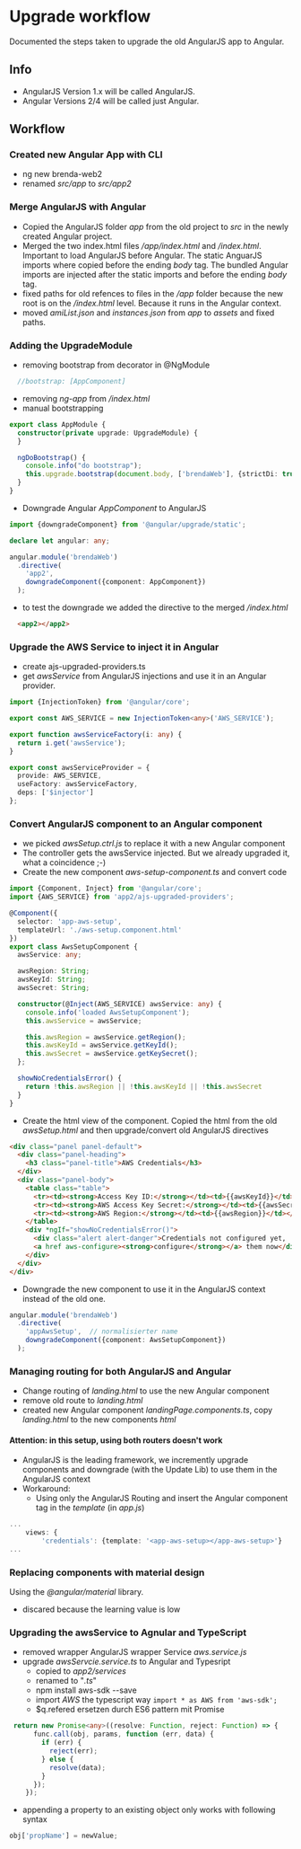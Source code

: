 # Upgrade workflow
Documented the steps taken to upgrade the old AngularJS app to Angular.

## Info
- AngularJS Version 1.x will be called AngularJS.
- Angular Versions 2/4 will be called just Angular.

## Workflow

### Created new Angular App with CLI
- ng new brenda-web2
- renamed _src/app_ to _src/app2_

### Merge AngularJS with Angular
- Copied the AngularJS folder _app_ from the old project to _src_ in the newly created Angular project.
- Merged the two index.html files _/app/index.html_ and _/index.html_. Important to load AngularJS before Angular. 
The static AnguarJS imports where copied before the ending _body_ tag. The bundled Angular imports are injected 
after the static imports and before the ending _body_ tag.
- fixed paths for old refences to files in the _/app_ folder because the new root is on the _/index.html_ level. 
Because it runs in the Angular context.
- moved _amiList.json_ and _instances.json_ from _app_ to _assets_ and fixed paths.

### Adding the UpgradeModule
- removing bootstrap from decorator in @NgModule
```typescript
  //bootstrap: [AppComponent]
```
- removing _ng-app_ from _/index.html_
- manual bootstrapping 
```typescript
export class AppModule {
  constructor(private upgrade: UpgradeModule) {
  }

  ngDoBootstrap() {
    console.info("do bootstrap");
    this.upgrade.bootstrap(document.body, ['brendaWeb'], {strictDi: true});
  }
}
```
- Downgrade Angular _AppComponent_ to AngularJS
```typescript
import {downgradeComponent} from '@angular/upgrade/static';

declare let angular: any;

angular.module('brendaWeb')
  .directive(
    'app2',
    downgradeComponent({component: AppComponent})
  );
```
- to test the downgrade we added the directive to the merged _/index.html_
```html
  <app2></app2>
```

### Upgrade the AWS Service to inject it in Angular
- create ajs-upgraded-providers.ts
- get _awsService_ from AngularJS injections and use it in an Angular provider.
```typescript
import {InjectionToken} from '@angular/core';

export const AWS_SERVICE = new InjectionToken<any>('AWS_SERVICE');

export function awsServiceFactory(i: any) {
  return i.get('awsService');
}

export const awsServiceProvider = {
  provide: AWS_SERVICE,
  useFactory: awsServiceFactory,
  deps: ['$injector']
};
```

### Convert AngularJS component to an Angular component
- we picked _awsSetup.ctrl.js_ to replace it with a new Angular component
- The controller gets the awsService injected. But we already upgraded it, what a coincidence ;-)
- Create the new component _aws-setup-component.ts_ and convert code
```typescript
import {Component, Inject} from '@angular/core';
import {AWS_SERVICE} from 'app2/ajs-upgraded-providers';

@Component({
  selector: 'app-aws-setup',
  templateUrl: './aws-setup.component.html'
})
export class AwsSetupComponent {
  awsService: any;

  awsRegion: String;
  awsKeyId: String;
  awsSecret: String;

  constructor(@Inject(AWS_SERVICE) awsService: any) {
    console.info('loaded AwsSetupComponent');
    this.awsService = awsService;

    this.awsRegion = awsService.getRegion();
    this.awsKeyId = awsService.getKeyId();
    this.awsSecret = awsService.getKeySecret();
  };

  showNoCredentialsError() {
    return !this.awsRegion || !this.awsKeyId || !this.awsSecret
  }
}
```

- Create the html view of the component. Copied the html from the old _awsSetup.html_ and then upgrade/convert old AngularJS directives

```html
<div class="panel panel-default">
  <div class="panel-heading">
    <h3 class="panel-title">AWS Credentials</h3>
  </div>
  <div class="panel-body">
    <table class="table">
      <tr><td><strong>Access Key ID:</strong></td><td>{{awsKeyId}}</td></tr>
      <tr><td><strong>AWS Access Key Secret:</strong></td><td>{{awsSecret}}</td></tr>
      <tr><td><strong>AWS Region:</strong></td><td>{{awsRegion}}</td></tr>
    </table>
    <div *ngIf="showNoCredentialsError()">
      <div class="alert alert-danger">Credentials not configured yet, 
      <a href aws-configure><strong>configure</strong></a> them now</div>
    </div>
  </div>
</div>
```
- Downgrade the new component to use it in the AngularJS context instead of the old one.
```typescript
angular.module('brendaWeb')
  .directive(
    'appAwsSetup',  // normalisierter name
    downgradeComponent({component: AwsSetupComponent})
  );
```

### Managing routing for both AngularJS and Angular

- Change routing of _landing.html_ to use the new Angular component
- remove old route to _landing.html_
- created new Angular component _landingPage.components.ts_, copy _landing.html_ to the new components _html_

#### Attention: in this setup, using both routers doesn't work
- AngularJS is the leading framework, we incremently upgrade components and downgrade (with the Update Lib) 
to use them in the AngularJS context
- Workaround: 
  - Using only the AngularJS Routing and insert the Angular component tag in the _template_ (in _app.js_)
```typescript
...
  	views: {
  		'credentials': {template: '<app-aws-setup></app-aws-setup>'}
...
```

### Replacing components with material design

Using the _@angular/material_ library.

- discared because the learning value is low

### Upgrading the awsService to Agnular and TypeScript
- removed wrapper AngularJS wrapper Service _aws.service.js_
- upgrade _awsServcie.service.ts_ to Angular and Typesript
  - copied to _app2/services_
  - renamed to "_.ts_"
  - npm install aws-sdk --save
  - import _AWS_ the typescript way ```import * as AWS from 'aws-sdk';```
  - $q.refered ersetzen durch ES6 pattern mit Promise
```typescript
 return new Promise<any>((resolve: Function, reject: Function) => {
      func.call(obj, params, function (err, data) {
        if (err) {
          reject(err);
        } else {
          resolve(data);
        }
      });
    });
```
  - appending a property to an existing object only works with following syntax
```typescript
obj['propName'] = newValue;
```
